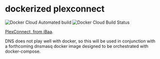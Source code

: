 # dockerized plexconnect

![Docker Cloud Automated build](https://img.shields.io/docker/cloud/automated/dlgoodr/plexconnect)
![Docker Cloud Build Status](https://img.shields.io/docker/cloud/build/dlgoodr/plexconnect)

[PlexConnect, from iBaa](https://github.com/iBaa/PlexConnect).

DNS does not play well with docker, so this will be used in conjunction with
a forthcoming dnsmasq docker image designed to be orchestrated with
docker-compose.
